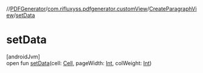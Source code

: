 //[PDFGenerator](../../../index.md)/[com.rifluxyss.pdfgenerator.customView](../index.md)/[CreateParagraphView](index.md)/[setData](set-data.md)

# setData

[androidJvm]\
open fun [setData](set-data.md)(cell: [Cell](../../com.rifluxyss.pdfgenerator.structure/-cell/index.md), pageWidth: [Int](https://kotlinlang.org/api/latest/jvm/stdlib/kotlin/-int/index.html), colWeight: [Int](https://kotlinlang.org/api/latest/jvm/stdlib/kotlin/-int/index.html))
